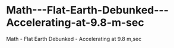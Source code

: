 # Math---Flat-Earth-Debunked---Accelerating-at-9.8-m-sec
Math - Flat Earth Debunked - Accelerating at 9.8 m,sec
